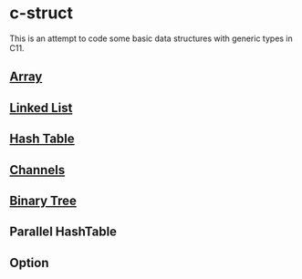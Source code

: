 # c-struct

This is an attempt to code some basic data structures with generic types in C11. 

## [Array](doc/array.md)

## [Linked List](doc/linked_list.md)

## [Hash Table](doc/hash_table.md)

## [Channels](doc/chan.md)

## [Binary Tree](doc/tree.md)

## Parallel HashTable

## Option







